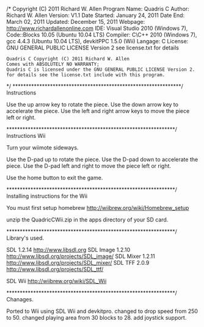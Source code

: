 /*	Copyright (C) 2011 Richard W. Allen
	Program Name:	Quadris C
	Author:		Richard W. Allen
	Version:	V1.1
	Date Started:	January 24, 2011
	Date End:	March 02, 2011
	Updated:	December 15, 2011
	Webpage:	http://www.richardallenonline.com
	IDE:		Visual Studio 2010 (Windows 7), Code::Blocks 10.05 (Ubuntu 10.04 LTS)
	Compiler:	C\C++ 2010 (Windows 7), gcc 4.4.3 (Ubuntu 10.04 LTS), devkitPPC 1.5.0 (Wii)
	Langage:	C
	License:	GNU GENERAL PUBLIC LICENSE Version 2
			see license.txt for details

	Quadris C Copyright (C) 2011 Richard W. Allen 
	Comes with ABSOLUTELY NO WARRANTY;
	Quadris C is licensed under the GNU GENERAL PUBLIC LICENSE Version 2.
	for details see the license.txt include with this program.
*/
***************************************************************/
Instructions

Use the up arrow key to rotate the piece.
Use the down arrow key to accelerate the piece.
Use the left and right arrow keys to move the piece left or right.

***************************************************************/
Instructions Wii

Turn your wiimote sideways.

Use the D-pad up to rotate the piece.
Use the D-pad down to accelerate the piece.
Use the D-pad left and right to move the piece left or right.
    
Use the home button to exit the game.

***************************************************************/
Installing instructions for the Wii

You must first setup homebrew
http://wiibrew.org/wiki/Homebrew_setup

unzip the QuadricCWii.zip in the apps directory of your SD card.

***************************************************************/
Library's used.

SDL 1.2.14 http://www.libsdl.org
SDL Image 1.2.10 http://www.libsdl.org/projects/SDL_image/
SDL Mixer 1.2.11 http://www.libsdl.org/projects/SDL_mixer/
SDL TFF 2.0.9 http://www.libsdl.org/projects/SDL_ttf/

SDL Wii http://wiibrew.org/wiki/SDL_Wii

***************************************************************/
Chanages.

Ported to Wii using SDL Wii and devkitpro.
changed to drop speed from 250 to 50.
changed playing area from 30 blocks to 28.
add joystick support.
